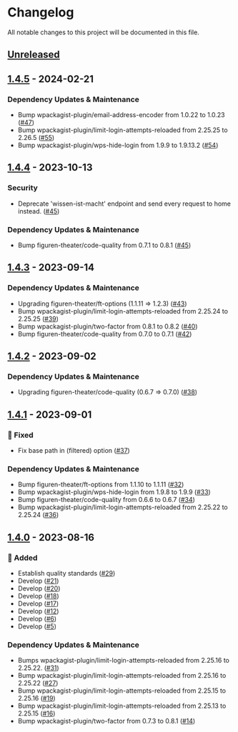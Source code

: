 # Changelog

All notable changes to this project will be documented in this file.

## [Unreleased](https://github.com/figuren-theater/ft-security/compare/1.4.5...HEAD)

## [1.4.5](https://github.com/figuren-theater/ft-security/compare/1.4.4...1.4.5) - 2024-02-21

### Dependency Updates & Maintenance

- Bump wpackagist-plugin/email-address-encoder from 1.0.22 to 1.0.23 ([#47](https://github.com/figuren-theater/ft-security/pull/47))
- Bump wpackagist-plugin/limit-login-attempts-reloaded from 2.25.25 to 2.26.5 ([#55](https://github.com/figuren-theater/ft-security/pull/55))
- Bump wpackagist-plugin/wps-hide-login from 1.9.9 to 1.9.13.2 ([#54](https://github.com/figuren-theater/ft-security/pull/54))

## [1.4.4](https://github.com/figuren-theater/ft-security/compare/1.4.3...1.4.4) - 2023-10-13

### Security

- Deprecate 'wissen-ist-macht' endpoint and send every request to home instead. ([#45](https://github.com/figuren-theater/ft-security/pull/45))

### Dependency Updates & Maintenance

- Bump figuren-theater/code-quality from 0.7.1 to 0.8.1 ([#45](https://github.com/figuren-theater/ft-security/pull/45))

## [1.4.3](https://github.com/figuren-theater/ft-security/compare/1.4.2...1.4.3) - 2023-09-14

### Dependency Updates & Maintenance

- Upgrading figuren-theater/ft-options (1.1.11 => 1.2.3) ([#43](https://github.com/figuren-theater/ft-security/pull/43))
- Bump wpackagist-plugin/limit-login-attempts-reloaded from 2.25.24 to 2.25.25 ([#39](https://github.com/figuren-theater/ft-security/pull/39))
- Bump wpackagist-plugin/two-factor from 0.8.1 to 0.8.2 ([#40](https://github.com/figuren-theater/ft-security/pull/40))
- Bump figuren-theater/code-quality from 0.7.0 to 0.7.1 ([#42](https://github.com/figuren-theater/ft-security/pull/42))

## [1.4.2](https://github.com/figuren-theater/ft-security/compare/1.4.1...1.4.2) - 2023-09-02

### Dependency Updates & Maintenance

- Upgrading figuren-theater/code-quality (0.6.7 => 0.7.0) ([#38](https://github.com/figuren-theater/ft-security/pull/38))

## [1.4.1](https://github.com/figuren-theater/ft-security/compare/1.4.0...1.4.1) - 2023-09-01

### 🐛 Fixed

- Fix base path in (filtered) option ([#37](https://github.com/figuren-theater/ft-security/pull/37))

### Dependency Updates & Maintenance

- Bump figuren-theater/ft-options from 1.1.10 to 1.1.11 ([#32](https://github.com/figuren-theater/ft-security/pull/32))
- Bump wpackagist-plugin/wps-hide-login from 1.9.8 to 1.9.9 ([#33](https://github.com/figuren-theater/ft-security/pull/33))
- Bump figuren-theater/code-quality from 0.6.6 to 0.6.7 ([#34](https://github.com/figuren-theater/ft-security/pull/34))
- Bump wpackagist-plugin/limit-login-attempts-reloaded from 2.25.22 to 2.25.24 ([#36](https://github.com/figuren-theater/ft-security/pull/36))

## [1.4.0](https://github.com/figuren-theater/ft-security/compare/1.3.3...1.4.0) - 2023-08-16

### 🚀 Added

- Establish quality standards ([#29](https://github.com/figuren-theater/ft-security/pull/29))
- Develop ([#21](https://github.com/figuren-theater/ft-security/pull/21))
- Develop ([#20](https://github.com/figuren-theater/ft-security/pull/20))
- Develop ([#18](https://github.com/figuren-theater/ft-security/pull/18))
- Develop ([#17](https://github.com/figuren-theater/ft-security/pull/17))
- Develop ([#12](https://github.com/figuren-theater/ft-security/pull/12))
- Develop ([#6](https://github.com/figuren-theater/ft-security/pull/6))
- Develop ([#5](https://github.com/figuren-theater/ft-security/pull/5))

### Dependency Updates & Maintenance

- Bumps wpackagist-plugin/limit-login-attempts-reloaded from 2.25.16 to 2.25.22. ([#31](https://github.com/figuren-theater/ft-security/pull/31))
- Bump wpackagist-plugin/limit-login-attempts-reloaded from 2.25.16 to 2.25.22 ([#27](https://github.com/figuren-theater/ft-security/pull/27))
- Bump wpackagist-plugin/limit-login-attempts-reloaded from 2.25.15 to 2.25.16 ([#19](https://github.com/figuren-theater/ft-security/pull/19))
- Bump wpackagist-plugin/limit-login-attempts-reloaded from 2.25.13 to 2.25.15 ([#16](https://github.com/figuren-theater/ft-security/pull/16))
- Bump wpackagist-plugin/two-factor from 0.7.3 to 0.8.1 ([#14](https://github.com/figuren-theater/ft-security/pull/14))
